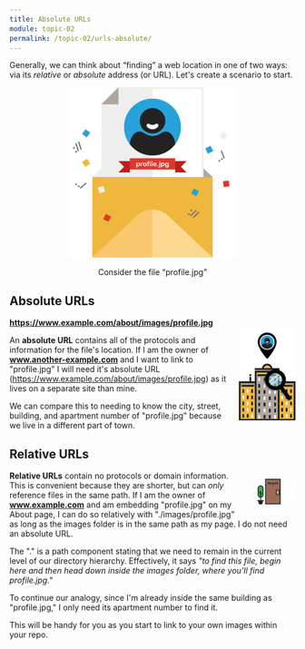 ```yaml
---
title: Absolute URLs
module: topic-02
permalink: /topic-02/urls-absolute/
---
```


<div class="divider-rounded"></div>

Generally, we can think about “finding” a web location in one of two ways: via its _relative_ or _absolute_ address (or URL). Let's create a scenario to start.

<div style="width: 75%; margin: auto; text-align: center;">
  <img src="../img/url-profile.gif" alt="profile placeholder" style="width:; margin: auto;" />
  <p>Consider the file “profile.jpg”</p>
</div>

## Absolute URLs
<img src="../img/url-building.gif" alt="apartment building" style="width: 100px; float: right; margin: 1em 0em 1em 1em;" />

<i class="fas fa-long-arrow-alt-right" style="color: #20B5E9"></i> **https://www.example.com/about/images/profile.jpg**

An **absolute URL** contains all of the protocols and information for the file's location. If I am the owner of **www.another-example.com** and I want to link to "profile.jpg" I will need it's absolute URL (https://www.example.com/about/images/profile.jpg) as it lives on a separate site than mine.

We can compare this to needing to know the city, street, building, and apartment number of "profile.jpg" because we live in a different part of town.


## Relative URLs
<img src="../img/url-door.gif" alt="apartment door" style="width: 75px; float: right; margin: 1em 0em 1em 1em;" />

**Relative URLs** contain no protocols or domain information. This is convenient because they are shorter, but can _only_ reference files in the same path. If I am the owner of **www.example.com** and am embedding "profile.jpg" on my About page, I can do so relatively with "./images/profile.jpg" as long as the images folder is in the same path as my page. I do not need an absolute URL.

The "." is a path component stating that we need to remain in the current level of our directory hierarchy. Effectively, it says _"to find this file, begin here and then head down inside the images folder, where you'll find profile.jpg."_

To continue our analogy, since I'm already inside the same building as "profile.jpg," I only need its apartment number to find it.

This will be handy for you as you start to link to your own images within your repo.

